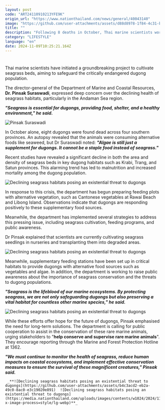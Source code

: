 ```yaml
---
layout: post
code: "ART24110910213YFE9K"
origin_url: "https://www.nationthailand.com/news/general/40043140"
image: "https://github.com/user-attachments/assets/d88d8978-1f84-4c31-b337-80166b22f07d"
title: ""
description: "Following 8 deaths in October, Thai marine scientists working on project to cultivate seagrass beds"
category: "LIFESTYLE"
language: "en"
date: 2024-11-09T10:25:21.164Z
---
```


# 











Thai marine scientists have initiated a groundbreaking project to cultivate seagrass beds, aiming to safeguard the critically endangered dugong population.

The director-general of the Department of Marine and Coastal Resources, **Dr. Pinsak Suraswadi**, expressed deep concern over the declining health of seagrass habitats, particularly in the Andaman Sea region.

_**"Seagrass is essential for dugongs, providing food, shelter, and a healthy environment," he said.**_

  ![Pinsak Suraswadi](https://github.com/user-attachments/assets/4c70e55d-8e6b-4848-87b8-76ae1acb73b2)

In October alone, eight dugongs were found dead across four southern provinces. An autopsy revealed that the animals were consuming alternative foods like seaweed, but Dr Suraswadi noted: _**"Algae is still just a supplement for dugongs. It cannot be a staple food instead of seagrass."**_

Recent studies have revealed a significant decline in both the area and density of seagrass beds in key dugong habitats such as Krabi, Trang, and Satun provinces. This alarming trend has led to malnutrition and increased mortality among the dugong population.

  ![Declining seagrass habitats posing an existential threat to dugongs](https://github.com/user-attachments/assets/4a3e67cc-5d48-495f-a484-d991402ca57b)

In response to this crisis, the department has begun preparing feeding plots with alternative vegetation, such as Cantonese vegetables at Rawai Beach and Libong Island. Observations indicate that dugongs are responding positively to these supplementary food sources.

Meanwhile, the department has implemented several strategies to address this pressing issue, including seagrass cultivation, feeding programs, and public awareness.



Dr Pinsak explained that scientists are currently cultivating seagrass seedlings in nurseries and transplanting them into degraded areas.

  ![Declining seagrass habitats posing an existential threat to dugongs](https://github.com/user-attachments/assets/1198d443-883f-4d54-8f72-ee6cc3e821c8)

Meanwhile, supplementary feeding stations have been set up in critical habitats to provide dugongs with alternative food sources such as vegetables and algae. In addition, the department is working to raise public awareness about the importance of seagrass conservation and the threats to dugong populations.

_**"Seagrass is the lifeblood of our marine ecosystems. By protecting seagrass, we are not only safeguarding dugongs but also preserving a vital habitat for countless other marine species," he said.**_

  ![Declining seagrass habitats posing an existential threat to dugongs](https://github.com/user-attachments/assets/684e03db-5912-476f-9bab-77cfecb871a1)

While these efforts offer hope for the future of dugongs, Pinsak emphasised the need for long-term solutions. The department is calling for public cooperation to assist in the conservation of these rare marine animals, urging stakeholders to "**help conserve and supervise rare marine animals**". They encourage reporting through the Marine and Forest Protection Hotline at 1362.

_**"We must continue to monitor the health of seagrass, reduce human impacts on coastal ecosystems, and implement effective conservation measures to ensure the survival of these magnificent creatures," Pinsak said.**_

     _**![Declining seagrass habitats posing an existential threat to dugongs](https://github.com/user-attachments/assets/b4c3acd2-eb2a-49c0-8ac0-e3c19020e891)  ![Declining seagrass habitats posing an existential threat to dugongs](https://media.nationthailand.com/uploads/images/contents/w1024/2024/11/KORpCndtASJ21zvFYkgl.webp?x-image-process=style/lg-webp)**_